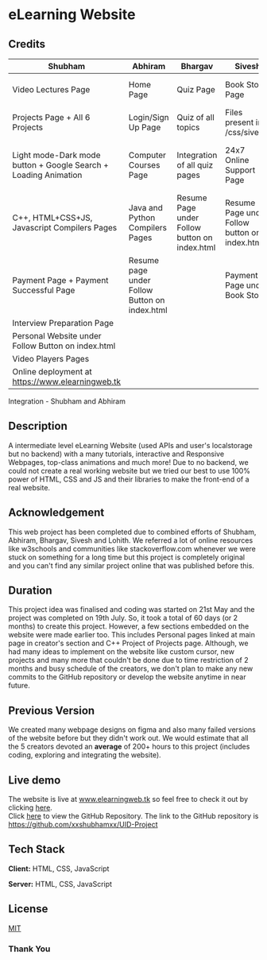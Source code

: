 
# eLearning Website

## Credits

|                   Shubham                                        |            Abhiram                            |            Bhargav                            |            Sivesh                             |        Lohith                          |
|------------------------------------------------------------------|-----------------------------------------------|-----------------------------------------------|-----------------------------------------------|----------------------------------------|
| Video Lectures Page                                              | Home Page                                     | Quiz Page                                     | Book Store Page                               | Data Structures Page                   |
| Projects Page + All 6 Projects                                   | Login/Sign Up Page                            | Quiz of all topics                            | Files present in /css/sivesh/                 | Algorithms page                        |
| Light mode-Dark mode button + Google Search  + Loading Animation | Computer Courses Page                         | Integration of all quiz pages                 | 24x7 Online Support Page                      | Page under Follow button on index.html |
| C++, HTML+CSS+JS, Javascript Compilers Pages                     | Java and Python Compilers Pages               | Resume Page under Follow button on index.html | Resume Page under Follow button on index.html |                                        |
| Payment Page + Payment Successful Page                           | Resume page under Follow Button on index.html |                                               | Payment Page under Book Store                 |                                        |
| Interview Preparation Page                                       |                                               |                                               |                                               |                                        |
| Personal Website under Follow Button on index.html               |                                               |                                               |                                               |                                        |
| Video Players Pages                                              |                                               |                                               |                                               |                                        |
| Online deployment at https://www.elearningweb.tk                 |                                               |                                               |                                               |                                        |

Integration - Shubham and Abhiram


## Description

A intermediate level eLearning Website (used APIs and user's localstorage but no backend) with a many tutorials, interactive and Responsive Webpages, top-class animations and much more! Due to no backend, we could not create a real working website but we tried our best to use 100% power of HTML, CSS and JS and their libraries to make the front-end of a real website.

## Acknowledgement

This web project has been completed due to combined efforts of Shubham, Abhiram, Bhargav, Sivesh and Lohith. We referred a lot of online resources like w3schools and communities like stackoverflow.com whenever we were stuck on something for a long time but this project is completely original and you can't find any similar project online that was published before this.

## Duration

This project idea was finalised and coding was started on 21st May and the project was completed on 19th July. So, it took a total of 60 days (or 2 months) to create this project. However, a few sections embedded on the website were made earlier too. This includes Personal pages linked at main page in creator's section and C++ Project of Projects page. Although, we had many ideas to implement on the website like custom cursor, new projects and many more that couldn't be done due to time restriction of 2 months and busy schedule of the creators, we don't plan to make any new commits to the GitHub repository or develop the website anytime in near future.

## Previous Version

We created many webpage designs on figma and also many failed versions of the website before but they didn't work out. We would estimate that all the 5 creators devoted an **average** of 200+ hours to this project (includes coding, exploring and integrating the website).



## Live demo

The website is live at www.elearningweb.tk so feel free to check it out by clicking [here](https://www.elearningweb.tk).
 <br>
Click [here](https://github.com/xxshubhamxx/UID-Project) to view the GitHub Repository. The link to the GitHub repository is https://github.com/xxshubhamxx/UID-Project

## Tech Stack

**Client:** HTML, CSS, JavaScript

**Server:** HTML, CSS, JavaScript

## License

[MIT](https://choosealicense.com/licenses/mit/)

### Thank You
